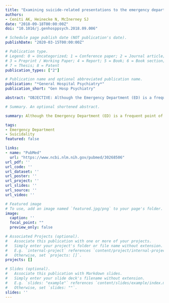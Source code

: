 ```yaml
---
title: "Examining suicide-related presentations to the emergency department"
authors:
- Ceniti AK, Heinecke N, McInerney SJ
date: "2018-09-18T00:00:00Z"
doi: "10.1016/j.genhosppsych.2018.09.006"

# Schedule page publish date (NOT publication's date).
publishDate: "2020-03-15T00:00:00Z"

# Publication type.
# Legend: 0 = Uncategorized; 1 = Conference paper; 2 = Journal article;
# 3 = Preprint / Working Paper; 4 = Report; 5 = Book; 6 = Book section;
# 7 = Thesis; 8 = Patent
publication_types: ["2"]

# Publication name and optional abbreviated publication name.
publication: "*General Hospital Psychiatry*"
publication_short: "Gen Hosp Psychiatry"

abstract: "OBJECTIVE: Although the Emergency Department (ED) is a frequent point of contact for individuals with suicide-related behaviour (SRB) or ideation, there is limited literature specifically examining presentations to the ED for SRB. This review examines the international literature published in North America, the United Kingdom and Australia relating to presentations to the ED for SRB, with focus on high-risk groups, screening tools used in the ED, and difficulties in classifying ED presentations of SRB. METHOD: The database PubMed was searched using relevant terms, and national health care administrative data were reviewed. RESULTS: Psychiatric history, substance use, and lower socioeconomic status were all found to be associated with higher rates of ED presentations for SRB. Limited research exists around ED presentations of SRB by particular high-risk groups, including lesbian, gay, bisexual, and transgender populations and Indigenous peoples. Individuals who present to EDs for SRB are often chronic users of EDs and have a high rate of repeat self-harm and death by suicide. CONCLUSION: These findings suggest that EDs could serve as a focal point for suicide treatment interventions. Deepening our understanding of ED presentations for SRB could inform further development and implementation of interventions to reduce death by suicide."

# Summary. An optional shortened abstract.

summary: Although the Emergency Department (ED) is a frequent point of contact for individuals experiencing suicidality, there is limited research examining these ED presentations. This review synthesizes the literature on these presentations, with a focus on high-risk groups, screening tools used, and difficulties in classifying ED presentations.

tags:
- Emergency Department
- Suicidality
featured: false

links:
- name: "PubMed"
  url: "https://www.ncbi.nlm.nih.gov/pubmed/30268506"
url_pdf: ''
url_code: ''
url_dataset: ''
url_poster: ''
url_project: ''
url_slides: ''
url_source: ''
url_video: ''

# Featured image
# To use, add an image named `featured.jpg/png` to your page's folder. 
image:
  caption: ''
  focal_point: ""
  preview_only: false

# Associated Projects (optional).
#   Associate this publication with one or more of your projects.
#   Simply enter your project's folder or file name without extension.
#   E.g. `internal-project` references `content/project/internal-project/index.md`.
#   Otherwise, set `projects: []`.
projects: []

# Slides (optional).
#   Associate this publication with Markdown slides.
#   Simply enter your slide deck's filename without extension.
#   E.g. `slides: "example"` references `content/slides/example/index.md`.
#   Otherwise, set `slides: ""`.
slides: ''
---
```

